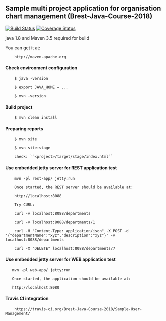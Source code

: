 ## Sample multi project application for organisation chart management (Brest-Java-Course-2018)

[![Build Status](https://travis-ci.org/Brest-Java-Course-2018/Sample-User-Management.svg?branch=master)](https://travis-ci.org/Brest-Java-Course-2018/Sample-User-Management)
[![Coverage Status](https://coveralls.io/repos/github/Brest-Java-Course-2018/Sample-User-Management/badge.svg)](https://coveralls.io/github/Brest-Java-Course-2018/Sample-User-Management)

java 1.8 and Maven 3.5 required for build

You can get it at:

        http://maven.apache.org

#### Check environment configuration
        
        $ java -version
        
        $ export JAVA_HOME = ...
        
        $ mvn -version
        
#### Build project

        $ mvn clean install
        
#### Preparing reports
      
        $ mvn site
      
        $ mvn site:stage
      
        check: ``<project>/target/stage/index.html``

#### Use embedded jetty server for REST application test

        mvn -pl rest-app/ jetty:run
        
        Once started, the REST server should be available at:
        
        http://localhost:8088
        
        Try CURL:
        
        curl -v localhost:8088/departments
        
        curl -v localhost:8088/departments/1
        
        curl -H "Content-Type: application/json" -X POST -d '{"departmentName":"xyz","description":"xyz"}' -v localhost:8088/departments
        
        curl -X "DELETE" localhost:8088/departments/7
        

#### Use embedded jetty server for WEB application test

       mvn -pl web-app/ jetty:run

       Once started, the application should be available at:

       http://localhost:8080

#### Travis CI integration

        https://travis-ci.org/Brest-Java-Course-2018/Sample-User-Management/

